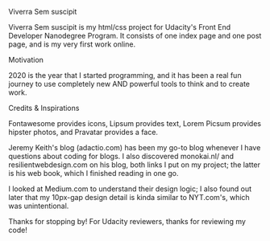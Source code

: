 Viverra Sem suscipit

Viverra Sem suscipit is my html/css project for Udacity's Front End Developer Nanodegree Program. It consists of one index page and one post page, and is my very first work online.

Motivation

2020 is the year that I started programming, and it has been a real fun journey to use completely new AND powerful tools to think and to create work.

Credits & Inspirations

Fontawesome provides icons, Lipsum provides text, Lorem Picsum provides hipster photos, and Pravatar provides a face.

Jeremy Keith's blog (adactio.com) has been my go-to blog whenever I have questions about coding for blogs. I also discovered monokai.nl/ and resilientwebdesign.com on his blog, both links I put on my project; the latter is his web book, which I finished reading in one go.

I looked at Medium.com to understand their design logic; I also found out later that my 10px-gap design detail is kinda similar to NYT.com's, which was unintentional.

Thanks for stopping by! For Udacity reviewers, thanks for reviewing my code!
